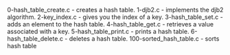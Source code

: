 0-hash_table_create.c - creates a hash table.
1-djb2.c - implements the djb2 algorithm.
2-key_index.c - gives you the index of a key.
3-hash_table_set.c - adds an element to the hash table.
4-hash_table_get.c - retrieves a value associated with a key.
5-hash_table_print.c - prints a hash table.
6-hash_table_delete.c - deletes a hash table.
100-sorted_hash_table.c - sorts hash table
